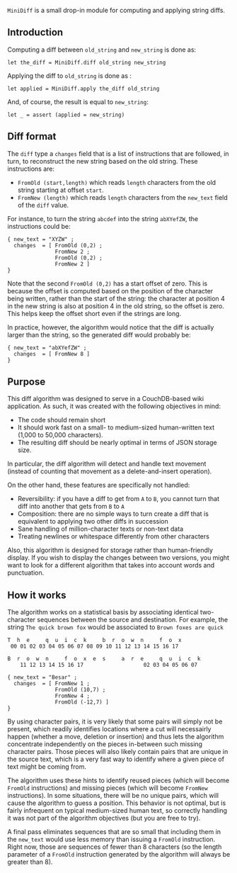 `MiniDiff` is a small drop-in module for computing and applying string diffs.

## Introduction

Computing a diff between `old_string` and `new_string` is done as: 

    let the_diff = MiniDiff.diff old_string new_string

Applying the diff to `old_string` is done as : 

    let applied = MiniDiff.apply the_diff old_string
     
And, of course, the result is equal to `new_string`:

    let _ = assert (applied = new_string)

## Diff format

The `diff` type a `changes` field that is a list of instructions that are followed, in turn, to reconstruct the new string based on the old string. These instructions are:

 - `FromOld (start,length)` which reads `length` characters from the old string starting at offset `start`. 
 - `FromNew (length)` which reads `length` characters from the `new_text` field of the `diff` value.

For instance, to turn the string `abcdef` into the string `abXYefZW`, the instructions could be: 

    { new_text = "XYZW" ;
      changes  = [ FromOld (0,2) ;
                   FromNew 2 ;
                   FromOld (0,2) ;
                   FromNew 2 ]
    }

Note that the second `FromOld (0,2)` has a start offset of zero. This is because the offset is computed based on the position of the character being written, rather than the start of the string: the character at position 4 in the new string is also at position 4 in the old string, so the offset is zero. This helps keep the offset short even if the strings are long.

In practice, however, the algorithm would notice that the diff is actually larger than the string, so the generated diff would probably be:

    { new_text = "abXYefZW" ;
      changes  = [ FromNew 8 ]
    }

## Purpose

This diff algorithm was designed to serve in a CouchDB-based wiki application. As such, it was created with the following objectives in mind:

 - The code should remain short
 - It should work fast on a small- to medium-sized human-written text (1,000 to 50,000 characters).
 - The resulting diff should be nearly optimal in terms of JSON storage size.

In particular, the diff algorithm will detect and handle text movement (instead of counting that movement as a delete-and-insert operation).

On the other hand, these features are specifically not handled: 

 - Reversibility: if you have a diff to get from `A` to `B`, you cannot turn that diff into another that gets from `B` to `A`
 - Composition: there are no simple ways to turn create a diff that is equivalent to applying two other diffs in succession
 - Sane handling of million-character texts or non-text data
 - Treating newlines or whitespace differently from other characters

Also, this algorithm is designed for storage rather than human-friendly display. If you wish to display the changes between two versions, you might want to look for a different algorithm that takes into account words and punctuation.

## How it works

The algorithm works on a statistical basis by associating identical two-character sequences between the source and destination. For example, the string `The quick brown fox` would be associated to `Brown foxes are quick`

    T  h  e     q  u  i  c  k     b  r  o  w  n     f  o  x
     00 01 02 03 04 05 06 07 08 09 10 11 12 13 14 15 16 17 

    B  r  o  w  n     f  o  x  e  s     a  r  e     q  u  i  c  k
        11 12 13 14 15 16 17                   02 03 04 05 06 07
  
    { new_text = "Besar" ;
      changes  = [ FromNew 1 ;
                   FromOld (10,7) ;
                   FromNew 4 ;
                   FromOld (-12,7) ]
    }

By using character pairs, it is very likely that some pairs will simply not be present, which readily identifies locations where a cut will necessairly happen (whether a move, deletion or insertion) and thus lets the algorithm concentrate independently on the pieces in-between such missing character pairs. Those pieces will also likely contain pairs that are unique in the source text, which is a very fast way to identify where a given piece of text might be coming from.

The algorithm uses these hints to identify reused pieces (which will become `FromOld` instructions) and missing pieces (which will become `FromNew` instructions). In some situations, there will be no unique pairs, which will cause the algorithm to guess a position. This behavior is not optimal, but is fairly infrequent on typical medium-sized human text, so correctly handling it was not part of the algorithm objectives (but you are free to try).

A final pass eliminates sequences that are so small that including them in the `new_text` would use less memory than issuing a `FromOld` instruction. Right now, those are sequences of fewer than 8 characters (so the length parameter of a `FromOld` instruction generated by the algorithm will always be greater than 8). 